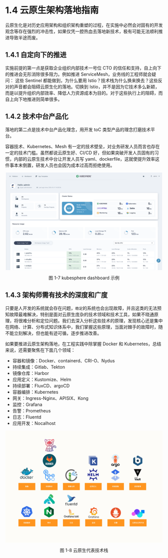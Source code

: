 # 1.4 云原生架构落地指南

云原生化是对历史应用架构和组织架构重塑的过程，在实施中必然会对固有的开发观念等存在强烈的冲击性，如果仅凭一腔热血去落地新技术，极有可能无法顺利推进导致半途而废。

## 1.4.1 自定向下的推进

实施前提的第一点是获取企业组织内部技术一号位 CTO 的信任和支持，自上向下的推进会无形消除很多阻力。例如推进 ServiceMesh，业务线的工程师就会疑问： 这些 Sentinel 都能做到，为什么要用 Istio？技术栈为什么换来换去？这些反对的声音都会阻碍云原生化的落地。切换到 Istio，并不是因为它技术多么新颖，而是以提升组织内部效率、降低人力资源成本为目的。对于这些执行上的阻碍，而自上向下地推进则简单很多。

## 1.4.2 技术中台产品化

落地的第二点是技术中台产品化理念，用开发 toC 类型产品的理念打磨技术平台。

容器技术、Kubernetes、Mesh 有一定的技术壁垒，对业务研发人员而言也存在一定的技术门槛。虽然都说云原生好、CI/CD 好，但如果突破开发人员固有的习惯，内部的云原生技术中台让开发人员写 yaml、dockerfile，这就使提升效率这件事本末倒置，研发人员也会因为成本过高而拒绝使用。


<div  align="center">
	<img src="../assets/kubesphere.png" width = "500"  align=center />
	<p>图 1-7 kubesphere dashboard 示例</p>
</div>

## 1.4.3 架构师需有技术的深度和广度

只要是人开发的系统就会存在问题，`稳定`的系统也会出现故障，并且这类的无法预知故障最难解决，特别是面对云原生庞杂的技术领域和技术工具，如果不晓通原理，将很难分析和定位问题。我们去深入分析这些技术的原理，发现核心还是集中在网络、计算、分布式知识体系中，我们掌握这些原理，当面对棘手的故障时，随不能立刻解决，但也能有迹可循，逐步推进改善。

如果要推进云原生架构落地，在工程实践中除掌握 Docker 和 Kubernetes，总结来说，还需要聚焦在下面几个领域：

- 容器和镜像：Docker、containerd、CRI-O、Nydus
- 持续集成：Gitlab、Tekton
- 镜像仓库：Harbor
- 应用定义：Kustomize、Helm
- 持续部署：FluxCD、argoCD
- 容器编排：Kubernetes
- 网关：Ingress-Nginx、APISIX、Kong
- 监控：Grafana
- 告警：Prometheus
- 日志：Fluentd
- 应用开发：Nocalhost

<div  align="center">
	<img src="../assets/tech.jpeg" width = "600"  align=center />
	<p>图 1-8 云原生代表技术栈</p>
</div>





